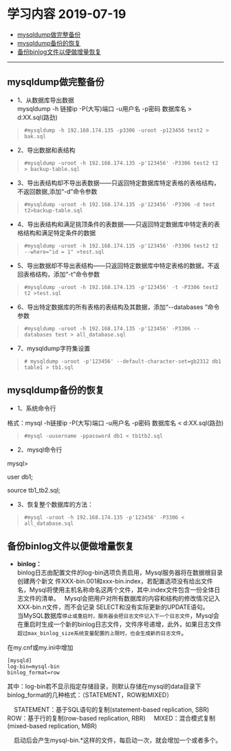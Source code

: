 # 学习内容 2019-07-19
- [mysqldump做完整备份](#mysqldump做完整备份)
- [mysqldump备份的恢复](#mysqldump备份的恢复)
- [备份binlog文件以便做增量恢复](备份binlog文件以便做增量恢复)
---
## mysqldump做完整备份
- 1、从数据库导出数据  
mysqldump -h 链接ip  -P(大写)端口 -u用户名 -p密码 数据库名 > d:XX.sql(路劲)
>`#mysqldump -h 192.168.174.135 -p3306 -uroot -p123456 test2 > bak.sql`

- 2、导出数据和表结构

>`#mysqldump -uroot -h 192.168.174.135 -p'123456' -P3306 test2 t2 > backup-table.sql`

- 3、导出表结构却不导出表数据——只返回特定数据库特定表格的表格结构，不返回数据,添加“-d”命令参数

>`#mysqldump -uroot -h 192.168.174.135 -p'123456' -P3306 -d test t2>backup-table.sql`

- 4、导出表结构和满足挑顶条件的表数据——只返回特定数据库中特定表的表格结构和满足特定条件的数据

>`#mysqldump -uroot -h 192.168.174.135 -p'123456' -P3306 test2 t2 --where="id = 1" >test.sql`

- 5、导出数据却不导出表结构——只返回特定数据库中特定表格的数据，不返回表格结构，添加“-t”命令参数

>`#mysqldump -uroot -h 192.168.174.135 -p'123456' -t -P3306 test2 t2 >test.sql`

- 6、导出特定数据库的所有表格的表结构及其数据，添加“--databases ”命令参数

>`#mysqldump -uroot -h 192.168.174.135 -p'123456' -P3306 --databases test > all_database.sql`

- 7、mysqldump字符集设置
>`# mysqldump -uroot -p'123456' --default-character-set=gb2312 db1 table1 > tb1.sql`
## mysqldump备份的恢复
- 1、系统命令行

格式：mysql -h链接ip -P(大写)端口 -u用户名 -p密码 数据库名 < d:XX.sql(路劲) 

>`#mysql -uusername -ppassword db1 < tb1tb2.sql`

- 2、mysql命令行

mysql>

user db1;

source tb1_tb2.sql;

- 3、恢复整个数据库的方法：

>`#mysql -uroot -h 192.168.174.135 -p'123456' -P3306 < all_database.sql`

## 备份binlog文件以便做增量恢复
- **binlog：**   
binlog日志由配置文件的log-bin选项负责启用，Mysql服务器将在数据根目录创建两个新文 件XXX-bin.001和xxx-bin.index，若配置选项没有给出文件名，Mysql将使用主机名称命名这两个文件，其中.index文件包含一份全体日志文件的清单。   Mysql会把用户对所有数据库的内容和结构的修改情况记入XXX-bin.n文件，而不会记录 SELECT和没有实际更新的UPDATE语句。  
当MySQL数据库`停止或重启时，服务器会把日志文件记入下一个日志文件`，Mysql会在重启时生成一个新的binlog日志文件，文件序号递增，此外，如果日志文件`超过max_binlog_size系统变量配置的上限时，也会生成新的日志文件`。

在my.cnf或my.ini中增加

    [mysqld]
    log-bin=mysql-bin
    binlog_format=row

其中：log-bin若不显示指定存储目录，则默认存储在mysql的data目录下
    binlog_format的几种格式：（STATEMENT，ROW和MIXED）

    STATEMENT：基于SQL语句的复制(statement-based replication, SBR)
    ROW：基于行的复制(row-based replication, RBR)
    MIXED：混合模式复制(mixed-based replication, MBR)

    启动后会产生mysql-bin.*这样的文件，每启动一次，就会增加一个或者多个。
